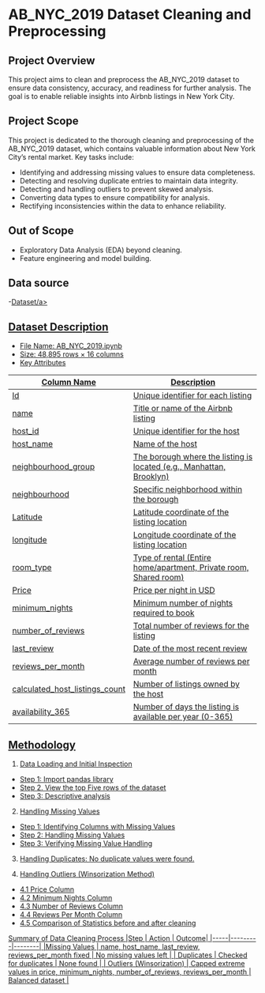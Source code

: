 # AB_NYC_2019 Dataset Cleaning and Preprocessing
## Project Overview
This project aims to clean and preprocess the AB_NYC_2019 dataset to ensure data consistency, accuracy, and readiness for further analysis. The goal is to enable reliable insights into Airbnb listings in New York City.
## Project Scope
This project is dedicated to the thorough cleaning and preprocessing of the AB_NYC_2019 dataset, which contains valuable information about New York City’s rental market. Key tasks include:
-	Identifying and addressing missing values to ensure data completeness.
-	Detecting and resolving duplicate entries to maintain data integrity.
-	Detecting and handling outliers to prevent skewed analysis.
-	Converting data types to ensure compatibility for analysis.
-	Rectifying inconsistencies within the data to enhance reliability.
## Out of Scope
-	Exploratory Data Analysis (EDA) beyond cleaning.
-	Feature engineering and model building.

## Data source
-<a href="https://www.kaggle.com/datasets/dgomonov/new-york-city-airbnb-open-data">Dataset/a>

## Dataset Description
-	File Name: AB_NYC_2019.ipynb
-	Size: 48,895 rows × 16 columns
-	Key Attributes

| Column Name | Description |
|-------------|-------------|
| Id |Unique identifier for each listing |
| name	| Title or name of the Airbnb listing |
| host_id	| Unique identifier for the host |
| host_name |	Name of the host |
| neighbourhood_group |	The borough where the listing is located (e.g., Manhattan, Brooklyn) |
| neighbourhood	| Specific neighborhood within the borough |
| Latitude |	Latitude coordinate of the listing location |
| longitude |	Longitude coordinate of the listing location |
| room_type	| Type of rental (Entire home/apartment, Private room, Shared room) |
| Price |	Price per night in USD |
| minimum_nights |	Minimum number of nights required to book |
| number_of_reviews |	Total number of reviews for the listing |
| last_review |	Date of the most recent review |
| reviews_per_month |	Average number of reviews per month |
| calculated_host_listings_count |	Number of listings owned by the host |
| availability_365 |	Number of days the listing is available per year (0-365) |
## Methodology
1. Data Loading and Initial Inspection
- Step 1: Import pandas library
- Step 2. View the top Five rows of the dataset
- Step 3: Descriptive analysis
2. Handling Missing Values
- Step 1: Identifying Columns with Missing Values
- Step 2: Handling Missing Values
- Step 3: Verifying Missing Value Handling
3. Handling Duplicates:
  No duplicate values were found.
  
4. Handling Outliers (Winsorization Method)
- 4.1 Price Column
- 4.2 Minimum Nights Column
- 4.3 Number of Reviews Column
- 4.4 Reviews Per Month Column
- 4.5 Comparison of Statistics before and after cleaning
  
Summary of Data Cleaning Process
|Step	| Action	| Outcome|
|-----|---------|--------|
|Missing Values |	name, host_name, last_review, reviews_per_month fixed	| No missing values left |
| Duplicates	| Checked for duplicates |	None found |
| Outliers (Winsorization)	| Capped extreme values in price, minimum_nights, number_of_reviews, reviews_per_month |	Balanced dataset |


